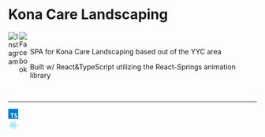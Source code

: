 
# Kona Care Landscaping
<a  target="_blank"  href="https://www.instagram.com/konacareyyc/">
<img  align="left"  alt="Instagram"  width="22px"  src="https://cdn.jsdelivr.net/npm/simple-icons@v3/icons/instagram.svg"  />
</a>
       
<a  target="_blank"  href="https://www.facebook.com/KonaLawnGardenSnow/">
<img  align="left"  alt="Facebook"  width="22px"  src="https://cdn.jsdelivr.net/npm/simple-icons@v3/icons/facebook.svg"  />
</a>

</br>

  

SPA for Kona Care Landscaping based out of the YYC area

Built w/ React&TypeScript utilizing the React-Springs animation library

  

</br>

  

----

  

<code><img  height="20"  src="https://raw.githubusercontent.com/github/explore/80688e429a7d4ef2fca1e82350fe8e3517d3494d/topics/typescript/typescript.png">
<img  height="20"  src="https://raw.githubusercontent.com/github/explore/80688e429a7d4ef2fca1e82350fe8e3517d3494d/topics/react/react.png"></code>